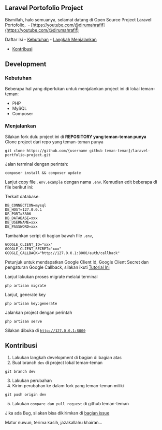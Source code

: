 ## Laravel Portofolio Project

Bismillah, halo semuanya, selamat datang di Open Source Project Laravel Portofolio,  - [https://youtube.com/@dirumahrafif](https://youtube.com/@dirumahrafif)

Daftar Isi - [Kebutuhan](#kebutuhan) - [Langkah Menjalankan](#menjalankan)

-   [Kontribusi](#kontribusi)

## Development

### Kebutuhan

Beberapa hal yang diperlukan untuk menjalankan project ini di lokal teman-teman:

-   PHP
-   MySQL
-   Composer

### Menjalankan

Silakan fork dulu project ini di **REPOSITORY yang teman-teman punya** 
Clone project dari repo yang teman-teman punya

```
git clone https://github.com/{username github teman-teman}/laravel-portfolio-project.git
```

Jalan terminal dengan perintah:

```
composer install && composer update
```

Lanjut copy file <code>.env.example</code> dengan nama <code>.env</code>. Kemudian edit beberapa di file berikut ini:

Terkait database:

```
DB_CONNECTION=mysql
DB_HOST=127.0.0.1
DB_PORT=3306
DB_DATABASE=xxx
DB_USERNAME=xxx
DB_PASSWORD=xxx
```

Tambahkan script di bagian bawah file <code>.env</code>,

```
GOOGLE_CLIENT_ID="xxx"
GOOGLE_CLIENT_SECRET="xxx"
GOOGLE_CALLBACK="http://127.0.0.1:8000/auth/callback"
```

Petunjuk untuk mendapatkan Google Client Id, Google Client Secret dan pengaturan Google Callback, silakan ikuti [Tutorial Ini](https://youtu.be/tqyGXGiJ_0k?t=367)

Lanjut lakukan proses migrate melalui terminal

```
php artisan migrate
```

Lanjut, generate key

```
php artisan key:generate
```

Jalankan project dengan perintah

```
php artisan serve
```

Silakan dibuka di <code>http://127.0.0.1:8000</code>

## Kontribusi

1. Lakukan langkah development di bagian di bagian atas
2. Buat branch <code>dev</code> di project lokal teman-teman

```
git branch dev
```

3. Lakukan perubahan
4. Kirim perubahan ke dalam fork yang teman-teman miliki

```
git push origin dev
```

5. Lakukan <code>compare dan pull request</code> di github teman-teman

Jika ada Bug, silakan bisa dikirimkan di [bagian issue](https://github.com/dirumahrafif/laravel-portfolio-project/issues)

Matur nuwun, terima kasih, jazakallahu khairan...
